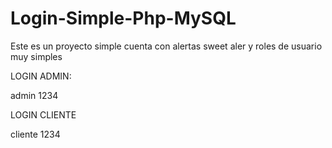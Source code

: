 # Login-Simple-Php-MySQL
Este es un proyecto simple cuenta con alertas sweet aler y roles de usuario muy simples

LOGIN ADMIN:

admin
1234

LOGIN CLIENTE

cliente
1234
